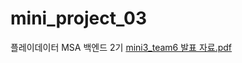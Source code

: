 # mini_project_03
플레이데이터 MSA 백엔드 2기
[mini3_team6 발표 자료.pdf](<src https://github.com/dahyunhan/mini_project_03/files/12299629/mini3_team6.pdf />)
